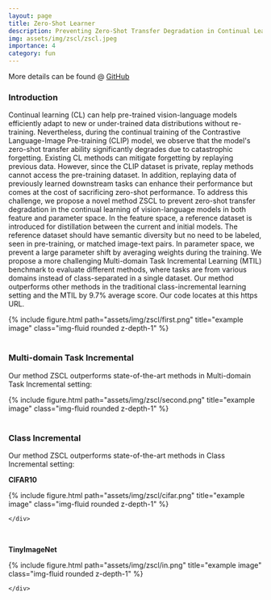 ```yaml
---
layout: page
title: Zero-Shot Learner
description: Preventing Zero-Shot Transfer Degradation in Continual Learning of Vision-Language Models
img: assets/img/zscl/zscl.jpeg
importance: 4
category: fun
---
```


More details can be found @ [GitHub](https://github.com/Thunderbeee/ZSCL)
### **Introduction**

Continual learning (CL) can help pre-trained vision-language models efficiently adapt to new or under-trained data distributions without re-training. Nevertheless, during the continual training of the Contrastive Language-Image Pre-training (CLIP) model, we observe that the model's zero-shot transfer ability significantly degrades due to catastrophic forgetting. Existing CL methods can mitigate forgetting by replaying previous data. However, since the CLIP dataset is private, replay methods cannot access the pre-training dataset. In addition, replaying data of previously learned downstream tasks can enhance their performance but comes at the cost of sacrificing zero-shot performance. To address this challenge, we propose a novel method ZSCL to prevent zero-shot transfer degradation in the continual learning of vision-language models in both feature and parameter space. In the feature space, a reference dataset is introduced for distillation between the current and initial models. The reference dataset should have semantic diversity but no need to be labeled, seen in pre-training, or matched image-text pairs. In parameter space, we prevent a large parameter shift by averaging weights during the training. We propose a more challenging Multi-domain Task Incremental Learning (MTIL) benchmark to evaluate different methods, where tasks are from various domains instead of class-separated in a single dataset. Our method outperforms other methods in the traditional class-incremental learning setting and the MTIL by 9.7% average score. Our code locates at this https URL.

<div class="row">
    <div class="col-sm mt-3 mt-md-0">
        {% include figure.html path="assets/img/zscl/first.png" title="example image" class="img-fluid rounded z-depth-1" %}
    </div>
</div>

<br>

### **Multi-domain Task Incremental**

Our method ZSCL outperforms state-of-the-art methods in Multi-domain Task Incremental setting:

<div class="row">
    <div class="col-sm mt-3 mt-md-0">
        {% include figure.html path="assets/img/zscl/second.png" title="example image" class="img-fluid rounded z-depth-1" %}
    </div>
</div>

<br>



### **Class Incremental**

Our method ZSCL outperforms state-of-the-art methods in Class Incremental setting:

**CIFAR10**
<div class="row">
    <div class="col-sm mt-3 mt-md-0">
        {% include figure.html path="assets/img/zscl/cifar.png" title="example image" class="img-fluid rounded z-depth-1" %}

    </div>
</div>

<br>

**TinyImageNet**
<div class="row">
    <div class="col-sm mt-3 mt-md-0">
         {% include figure.html path="assets/img/zscl/in.png" title="example image" class="img-fluid rounded z-depth-1" %}

    </div>
</div>

<br>




